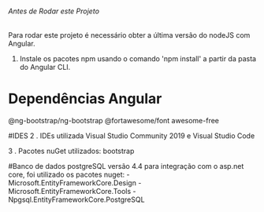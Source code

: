 ###### Antes de Rodar este Projeto
Para rodar este projeto é necessário obter a última versão do nodeJS com Angular. 

 1. Instale os pacotes npm usando o comando 'npm install' a partir da pasta do Angular CLI.

 # Dependências Angular 

@ng-bootstrap/ng-bootstrap
@fortawesome/font awesome-free

 #IDES
 2 . IDEs utilizada 
	Visual Studio Community 2019 e Visual Studio Code
	
3 .  Pacotes nuGet utilizados:
	bootstrap

#Banco de dados
	postgreSQL versão 4.4
	para integração com o asp.net core, foi utilizado os pacotes nuget:
		- Microsoft.EntityFrameworkCore.Design
		- Microsoft.EntityFrameworkCore.Tools
		- Npgsql.EntityFrameworkCore.PostgreSQL



